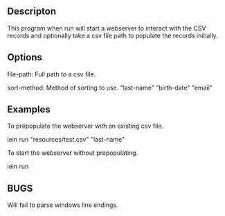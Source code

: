 ## Descripton

This program when run will start a webserver to interact with the CSV records and optionally take a csv file path to populate the records initially.

## Options

file-path: Full path to a csv file.

sort-method: Method of sorting to use. "last-name" "birth-date" "email"

## Examples

To prepopulate the webserver with an existing csv file.

lein run "resources/test.csv" "last-name"

To start the webserver without prepopulating.

lein run 

## BUGS

Will fail to parse windows line endings.
